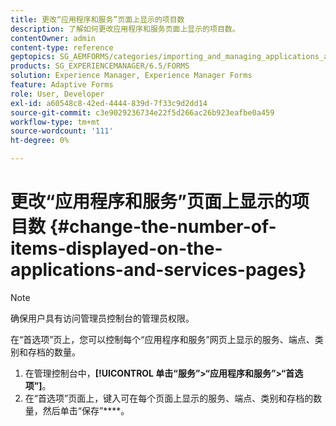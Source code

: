 ```yaml
---
title: 更改“应用程序和服务”页面上显示的项目数
description: 了解如何更改应用程序和服务页面上显示的项目数。
contentOwner: admin
content-type: reference
geptopics: SG_AEMFORMS/categories/importing_and_managing_applications_and_archives
products: SG_EXPERIENCEMANAGER/6.5/FORMS
solution: Experience Manager, Experience Manager Forms
feature: Adaptive Forms
role: User, Developer
exl-id: a60548c8-42ed-4444-839d-7f33c9d2dd14
source-git-commit: c3e9029236734e22f5d266ac26b923eafbe0a459
workflow-type: tm+mt
source-wordcount: '111'
ht-degree: 0%

---
```


# 更改“应用程序和服务”页面上显示的项目数 {#change-the-number-of-items-displayed-on-the-applications-and-services-pages}

>[!NOTE]
> 
> 确保用户具有访问管理员控制台的管理员权限。

在“首选项”页上，您可以控制每个“应用程序和服务”网页上显示的服务、端点、类别和存档的数量。

1. 在管理控制台中，**[!UICONTROL 单击“服务”>“应用程序和服务”>“首选项”]**。
1. 在“首选项”页面上，键入可在每个页面上显示的服务、端点、类别和存档的数量，然后单击“保存”****。
